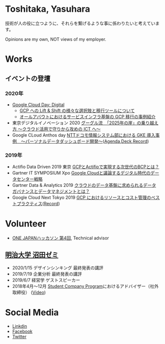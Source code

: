 # Toshitaka, Yasuhara

技術が人の役に立つように、それらを繋げるような事に係わりたいと考えています。

Opinions are my own, NOT views of my employer.

# Works

## イベントの登壇

### 2020年
- [Google Cloud Day: Digital](https://web.archive.org/web/20200516234822/https://cloudonair.withgoogle.com/events/google-cloud-day-digital)
  - [GCP への Lift & Shift の様々な選択肢と移行ツールについて](https://cloudonair.withgoogle.com/events/google-cloud-day-digital?talk=d2-infra01)
  - [オールアバウトにおけるサービスインフラ基盤の GCP 移行の事例紹介](https://cloudonair.withgoogle.com/events/google-cloud-day-digital?talk=d2-infra05)
- 東京デジタルイノベーション 2020 [グーグル流　「2025年の崖」の乗り越え方 ～クラウド活用で守りから攻めの ICT へ～](https://web.archive.org/web/20200206140758/https://ers.nikkeibp.co.jp/user/contents/2020w0218tky/index.html)
- Google CLoud Anthos day [NTTドコモ情報システム部における GKE 導入事例　～パーソナルデータダッシュボード開発～](https://web.archive.org/save/https://inthecloud.withgoogle.com:443/anthos-day-2001/register.html)([Agenda](https://media-exp1.licdn.com/dms/image/C5122AQGQmNvx-28P8A/feedshare-shrink_1280/0?e=1583971200&v=beta&t=DENdEXdjwrh0LLBprekst4omZkwcyEwIoeDd1pKbODU),[Deck](https://inthecloud.withgoogle.com/anthos-day-2001/Google_Cloud_Anthos_Day_200130_Session6.pdf),[Record](https://www.youtube.com/watch?v=TAdzDnNor_g&feature=youtu.be))

### 2019年
- Actifio Data Driven 2019 東京 [GCPとActifioで実現する次世代のBCPとは？](https://web.archive.org/save/https://news.mynavi.jp:443/lp/2019/business/enterprise/ADD2019/)
- Gartner IT SYMPOSIUM Xpo [Google Cloudと議論するデジタル時代のデータセンター戦略](https://web.archive.org/save/https://reg.gartner-em.jp:443/public/session/view/4394)
- Gartner Data & Analytics 2019 [クラウドのデータ基盤に求められるデータガバナンスとデータマネジメントとは？](https://web.archive.org/save/https://reg.gartner-em.jp:443/public/application/add/1812)
- Google Cloud Next Tokyo 2019 [GCP におけるリソースとコスト管理のベストプラクティス](https://megalodon.jp/2020-0207-1254-17/https://cloud.withgoogle.com:443/next/19/tokyo/sessions?session=D1-6-S10)([Record](https://www.youtube.com/watch?v=Kw3VG_CaV0Q&feature=emb_logo))

# Volunteer
- [ONE JAPANハッカソン 第4回](https://web.archive.org/save/https://onejapanhackathon.connpass.com/event/132413/), Technical advisor
## [明治大学 沼田ゼミ](https://web.archive.org/save/https://www.meiji.ac.jp/nippon/seminar/numata_yuko.html)
- 2020/1/15 デザインシンキング 最終発表の講評
- 2019/7/19 企業分析 最終発表の講評
- 2019/6/7 経営学 ゲストスピーカー
-  2018年4月〜12月 [Student Company Program](https://www.ja-japan.org/programs/studentCompanyProgram.html)におけるアドバイザー（社外取締役） ([Video](https://www.youtube.com/watch?time_continue=37&v=4GKPkrY2mL8&feature=emb_logo))

# Social Media
- [Linkdin](https://www.linkedin.com/in/tositaka77/)
- [Facebook](https://www.facebook.com/tositaka77)
- [Twitter](https://twitter.com/tositaka77_ja)
